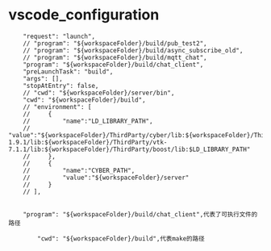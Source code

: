 # vscode_configuration

        "request": "launch",
        // "program": "${workspaceFolder}/build/pub_test2",
        // "program": "${workspaceFolder}/build/async_subscribe_old",
        // "program": "${workspaceFolder}/build/mqtt_chat",
        "program": "${workspaceFolder}/build/chat_client",
        "preLaunchTask": "build",
        "args": [],
        "stopAtEntry": false,
        // "cwd": "${workspaceFolder}/server/bin",
        "cwd": "${workspaceFolder}/build",
        // "environment": [
        //     {
        //         "name":"LD_LIBRARY_PATH",
        //         "value":"${workspaceFolder}/ThirdParty/cyber/lib:${workspaceFolder}/ThirdParty/ffmpeg/lib:${workspaceFolder}/ThirdParty/jsoncpp/lib:${workspaceFolder}/ThirdParty/pcl-1.9.1/lib:${workspaceFolder}/ThirdParty/vtk-7.1.1/lib:${workspaceFolder}/ThirdParty/boost/lib:$LD_LIBRARY_PATH"
        //     },
        //     {
        //         "name":"CYBER_PATH",
        //         "value":"${workspaceFolder}/server"
        //     }
        // ],
        
        
        "program": "${workspaceFolder}/build/chat_client",代表了可执行文件的路径
        
            "cwd": "${workspaceFolder}/build",代表make的路径
